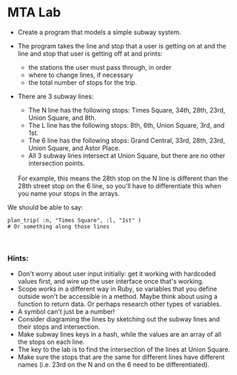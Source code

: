 # MTA Lab

* Create a program that models a simple subway system.

* The program takes the line and stop that a user is getting on at and the line and stop that user is getting off at and prints:
    * the stations the user must pass through, in order
    * where to change lines, if necessary
    * the total number of stops for the trip.

* There are 3 subway lines:
    * The N line has the following stops: Times Square, 34th, 28th, 23rd, Union Square, and 8th.
    * The L line has the following stops: 8th, 6th, Union Square, 3rd, and 1st.
    * The 6 line has the following stops: Grand Central, 33rd, 28th, 23rd, Union Square, and Astor Place.
    * All 3 subway lines intersect at Union Square, but there are no other intersection points.
    <br>
    For example, this means the 28th stop on the N line is different than the 28th street stop on the 6 line, so you'll have to differentiate this when you name your stops in the arrays.

We should be able to say:

```
plan_trip( :n, "Times Square", :l, "1st" )
# Or something along those lines
```

<br>

### Hints:

* Don't worry about user input initially: get it working with hardcoded values first, and wire up the user interface once that's working.
* Scope works in a different way in Ruby, so variables that you define outside won't be accessible in a method. Maybe think about using a function to return data. Or perhaps research other types of variables.
* A symbol can't just be a number!
* Consider diagraming the lines by sketching out the subway lines and their stops and intersection.
* Make subway lines keys in a hash, while the values are an array of all the stops on each line.
* The key to the lab is to find the intersection of the lines at Union Square.
* Make sure the stops that are the same for different lines have different names (i.e. 23rd on the N and on the 6 need to be differentiated).
